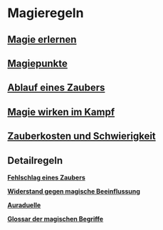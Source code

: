 # Magieregeln

## [Magie erlernen](Magie_erlernen.md)

## [Magiepunkte](Magiepunkte.md)

## [Ablauf eines Zaubers](Ablauf_eines_Zaubers.md)

## [Magie wirken im Kampf](Magie_wirken_im_Kampf.md)

## [Zauberkosten und Schwierigkeit](Zauberkosten_und_Schwierigkeit.md)

## Detailregeln

**[Fehlschlag eines Zaubers](Fehlschlag_eines_Zaubers.md)**

**[Widerstand gegen magische Beeinflussung](Widerstand_gegen_magische_Beeinflussung.md)**

**[Auraduelle](Auraduell.md)**

**[Glossar der magischen Begriffe](Glossar_der_magischen_Begriffe.md)**
